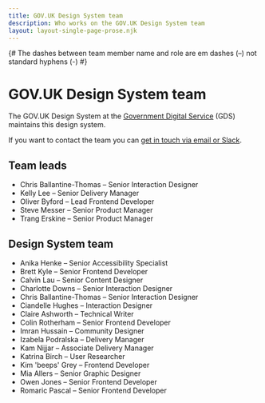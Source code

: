 ```yaml
---
title: GOV.UK Design System team
description: Who works on the GOV.UK Design System team
layout: layout-single-page-prose.njk
---
```


{# The dashes between team member name and role are em dashes (–) not standard hyphens (-) #}

# GOV.UK Design System team

The GOV.UK Design System at the [Government Digital Service](https://www.gov.uk/government/organisations/government-digital-service) (GDS) maintains this design system.

If you want to contact the team you can [get in touch via email or Slack](/get-in-touch/).

## Team leads

- Chris Ballantine-Thomas – Senior Interaction Designer
- Kelly Lee – Senior Delivery Manager
- Oliver Byford – Lead Frontend Developer
- Steve Messer – Senior Product Manager
- Trang Erskine – Senior Product Manager

## Design System team

- Anika Henke – Senior Accessibility Specialist
- Brett Kyle – Senior Frontend Developer
- Calvin Lau – Senior Content Designer
- Charlotte Downs – Senior Interaction Designer
- Chris Ballantine-Thomas – Senior Interaction Designer
- Ciandelle Hughes – Interaction Designer
- Claire Ashworth – Technical Writer
- Colin Rotherham – Senior Frontend Developer
- Imran Hussain – Community Designer
- Izabela Podralska – Delivery Manager
- Kam Nijjar – Associate Delivery Manager
- Katrina Birch – User Researcher
- Kim 'beeps' Grey – Frontend Developer
- Mia Allers – Senior Graphic Designer
- Owen Jones – Senior Frontend Developer
- Romaric Pascal – Senior Frontend Developer
